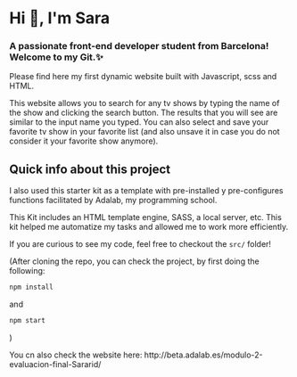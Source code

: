 <h1 >Hi 👋, I'm Sara</h1>
<h3 >A passionate front-end developer student from Barcelona! Welcome to my Git.✨</h3>

Please find here my first dynamic website built with Javascript, scss and HTML.

This website allows you to search for any tv shows by typing the name of the show and clicking the search button. The results that you will see are similar to the input name you typed. You can also select and save your favorite tv show in your favorite list (and also unsave it in case you do not consider it your favorite show anymore).

## Quick info about this project

I also used this starter kit as a template with pre-installed y pre-configures functions facilitated by Adalab, my programming school.

This Kit includes an HTML template engine, SASS, a local server, etc. This kit helped me automatize my tasks and allowed me to work more efficiently.

If you are curious to see my code, feel free to checkout the `src/` folder!

(After cloning the repo, you can check the project, by first doing the following:

```bash
npm install
```

and

```bash
npm start
```

)

<p> You cn also check the website here: http://beta.adalab.es/modulo-2-evaluacion-final-Sararid/  </p>
